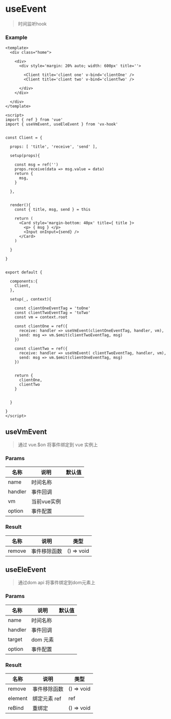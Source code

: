 # useEvent

> 时间监听hook



### Example

```vue
<template>
  <div class="home">

    <div>
      <div style='margin: 20% auto; width: 600px' title=''>

        <Client title='client one' v-bind='clientOne' />
        <Client title='client two' v-bind='clientTwo' />
      
      </div>
    </div>
    
  </div>
</template>

<script>
import { ref } from 'vue'
import { useVmEvent, useEleEvent } from 'vx-hook'


const Client = {
  
  props: [ 'title', 'receive', 'send' ],

  setup(props){

    const msg = ref('')
    props.receive(data => msg.value = data)
    return {
      msg,
    }

  },

 
  render(){
    const { title, msg, send } = this

    return (
      <Card style='margin-bottom: 40px' title={ title }>
        <p> { msg } </p>
        <Input onInput={send} />
      </Card>
    )
    
  }
  
}


export default { 

  components:{
    Client,
  },
  
  setup(_, context){

    const clientOneEventTag = 'toOne' 
    const clientTwoEventTag = 'toTwo'
    const vm = context.root

    const clientOne = ref({
      receive: handler => useVmEvent(clientOneEventTag, handler, vm),
      send: msg => vm.$emit(clientTwoEventTag, msg)
    })

    const clientTwo = ref({
      receive: handler => useVmEvent( clientTwoEventTag, handler, vm),
      send: msg => vm.$emit(clientOneEventTag, msg)
    })
    

    return {
      clientOne,
      clientTwo
    }
    

  }

}
</script>

```





## useVmEvent

> 通过 vue.$on 将事件绑定到 vue 实例上



### Params

| 名称    | 说明        | 默认值 |
| ------- | ----------- | ------ |
| name    | 时间名称    |        |
| handler | 事件回调    |        |
| vm      | 当前vue实例 |        |
| option  | 事件配置    |        |



### Result

| 名称    | 说明         | 类型       |
| ------- | ------------ | ---------- |
| remove  | 事件移除函数 | () => void |





## useEleEvent

> 通过dom api 将事件绑定到dom元素上




### Params

| 名称    | 说明     | 默认值 |
| ------- | -------- | ------ |
| name    | 时间名称 |        |
| handler | 事件回调 |        |
| target  | dom 元素 |        |
| option  | 事件配置 |        |



### Result

| 名称    | 说明         | 类型       |
| ------- | ------------ | ---------- |
| remove  | 事件移除函数 | () => void |
| element | 绑定元素 ref | ref        |
| reBind  | 重绑定       | () => void |


